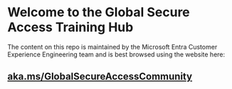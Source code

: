 # Welcome to the Global Secure Access Training Hub

The content on this repo is maintained by the Microsoft Entra Customer Experience Engineering team and is best browsed using the website here:

## [aka.ms/GlobalSecureAccessCommunity](https://aka.ms/GlobalSecureAccessCommunity)
